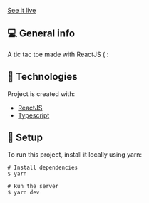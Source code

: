 [See it live](https://simplytictactoereact.netlify.app/)

## :computer: General info
A tic tac toe made with ReactJS ( :
	
## :rocket: Technologies
Project is created with:
* [ReactJS](https://reactjs.org/)
* [Typescript](https://www.typescriptlang.org/)
	
## :triangular_ruler: Setup

To run this project, install it locally using yarn:

```
# Install dependencies
$ yarn

# Run the server
$ yarn dev

```
